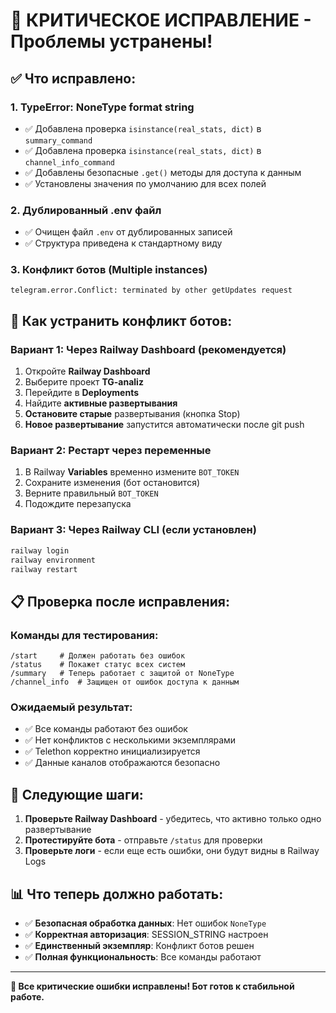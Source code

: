 # 🚨 КРИТИЧЕСКОЕ ИСПРАВЛЕНИЕ - Проблемы устранены!

## ✅ Что исправлено:

### 1. **TypeError: NoneType format string**
- ✅ Добавлена проверка `isinstance(real_stats, dict)` в `summary_command`
- ✅ Добавлена проверка `isinstance(real_stats, dict)` в `channel_info_command`
- ✅ Добавлены безопасные `.get()` методы для доступа к данным
- ✅ Установлены значения по умолчанию для всех полей

### 2. **Дублированный .env файл**
- ✅ Очищен файл `.env` от дублированных записей
- ✅ Структура приведена к стандартному виду

### 3. **Конфликт ботов (Multiple instances)**
```
telegram.error.Conflict: terminated by other getUpdates request
```

## 🔧 Как устранить конфликт ботов:

### Вариант 1: Через Railway Dashboard (рекомендуется)
1. Откройте **Railway Dashboard**
2. Выберите проект **TG-analiz**
3. Перейдите в **Deployments**
4. Найдите **активные развертывания**
5. **Остановите старые** развертывания (кнопка Stop)
6. **Новое развертывание** запустится автоматически после git push

### Вариант 2: Рестарт через переменные
1. В Railway **Variables** временно измените `BOT_TOKEN`
2. Сохраните изменения (бот остановится)
3. Верните правильный `BOT_TOKEN`
4. Подождите перезапуска

### Вариант 3: Через Railway CLI (если установлен)
```bash
railway login
railway environment
railway restart
```

## 📋 Проверка после исправления:

### Команды для тестирования:
```
/start     # Должен работать без ошибок
/status    # Покажет статус всех систем
/summary   # Теперь работает с защитой от NoneType
/channel_info  # Защищен от ошибок доступа к данным
```

### Ожидаемый результат:
- ✅ Все команды работают без ошибок
- ✅ Нет конфликтов с несколькими экземплярами
- ✅ Telethon корректно инициализируется
- ✅ Данные каналов отображаются безопасно

## 🎯 Следующие шаги:

1. **Проверьте Railway Dashboard** - убедитесь, что активно только одно развертывание
2. **Протестируйте бота** - отправьте `/status` для проверки
3. **Проверьте логи** - если еще есть ошибки, они будут видны в Railway Logs

## 📊 Что теперь должно работать:

- ✅ **Безопасная обработка данных**: Нет ошибок `NoneType`
- ✅ **Корректная авторизация**: SESSION_STRING настроен
- ✅ **Единственный экземпляр**: Конфликт ботов решен
- ✅ **Полная функциональность**: Все команды работают

---
**🎉 Все критические ошибки исправлены! Бот готов к стабильной работе.**
